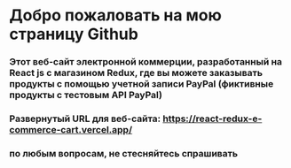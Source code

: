 
# Добро пожаловать на мою страницу Github
### Этот веб-сайт электронной коммерции, разработанный на React js с магазином Redux, где вы можете заказывать продукты с помощью учетной записи PayPal (фиктивные продукты с тестовым API PayPal)
### Развернутый URL для веб-сайта: https://react-redux-e-commerce-cart.vercel.app/

### по любым вопросам, не стесняйтесь спрашивать

